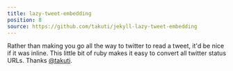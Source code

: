 ```yaml
---
title: lazy-tweet-embedding
position: 8
source: https://github.com/takuti/jekyll-lazy-tweet-embedding
---
```

Rather than making you go all the way to twitter to read a tweet, it'd be nice
if it was inline. This little bit of ruby makes it easy to convert all twitter
status URLs. Thanks [@takuti](https://github.com/takuti/).